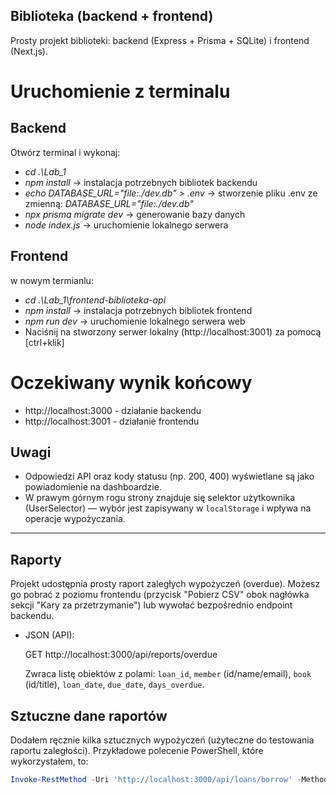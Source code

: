 ## Biblioteka (backend + frontend)

Prosty projekt biblioteki: backend (Express + Prisma + SQLite) i frontend (Next.js).

# Uruchomienie z terminalu

## Backend
Otwórz terminal i wykonaj:
- *cd .\Lab_1*
- *npm install* -> instalacja potrzebnych bibliotek backendu
- *echo DATABASE_URL="file:./dev.db" > .env* -> stworzenie pliku .env ze zmienną: *DATABASE_URL="file:./dev.db"*
- *npx prisma migrate dev* -> generowanie bazy danych
- *node index.js* -> uruchomienie lokalnego serwera


## Frontend
w nowym termianlu:
- *cd .\Lab_1\frontend-biblioteka-api*
- *npm install* -> instalacja potrzebnych bibliotek frontend
- *npm run dev* -> uruchomienie lokalnego serwera web
- Naciśnij na stworzony serwer lokalny (http://localhost:3001) za pomocą [ctrl+klik]

# Oczekiwany wynik końcowy
- http://localhost:3000 - działanie backendu
- http://localhost:3001 - działanie frontendu

## Uwagi
- Odpowiedzi API oraz kody statusu (np. 200, 400) wyświetlane są jako powiadomienie na dashboardzie.
- W prawym górnym rogu strony znajduje się selektor użytkownika (UserSelector) — wybór jest zapisywany w `localStorage` i wpływa na operacje wypożyczania.

---

## Raporty

Projekt udostępnia prosty raport zaległych wypożyczeń (overdue). Możesz go pobrać z poziomu frontendu (przycisk "Pobierz CSV" obok nagłówka sekcji "Kary za przetrzymanie") lub wywołać bezpośrednio endpoint backendu.

- JSON (API):

	GET http://localhost:3000/api/reports/overdue

	Zwraca listę obiektów z polami: `loan_id`, `member` (id/name/email), `book` (id/title), `loan_date`, `due_date`, `days_overdue`.

## Sztuczne dane raportów

Dodałem ręcznie kilka sztucznych wypożyczeń (użyteczne do testowania raportu zaległości). Przykładowe polecenie PowerShell, które wykorzystałem, to:

```powershell
Invoke-RestMethod -Uri 'http://localhost:3000/api/loans/borrow' -Method Post -Body (@{ member_id = 1; book_id = 1; days = -30 } | ConvertTo-Json) -ContentType 'application/json'
```




